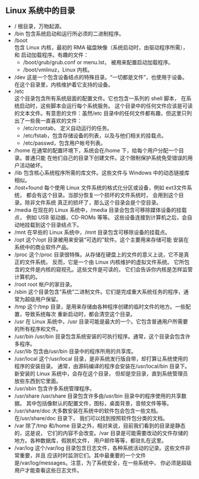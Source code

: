 ## Linux 系统中的目录
* /	根目录，万物起源。
* /bin	包含系统启动和运行所必须的二进制程序。
* /boot	  
  包含 Linux 内核，最初的 RMA 磁盘映像（系统启动时，由驱动程序所需），和 启动加载程序。有趣的文件：  
  - /boot/grub/grub.conf or menu.lst， 被用来配置启动加载程序。
  - /boot/vmlinuz，Linux 内核。
* /dev	这是一个包含设备结点的特殊目录。“一切都是文件”，也使用于设备。 在这个目录里，内核维护着它支持的设备。
* /etc	
   这个目录包含所有系统层面的配置文件。它也包含一系列的 shell 脚本， 在系统启动时，这些脚本会运行每个系统服务。
   这个目录中的任何文件应该是可读的文本文件。有意思的文件：虽然/etc 目录中的任何文件都有趣，但这里只列出了一些我一直喜欢的文件：  
   - /etc/crontab， 定义自动运行的任务。  
   - /etc/fstab，包含存储设备的列表，以及与他们相关的挂载点。  
   - /etc/passwd，包含用户帐号列表。  
* /home	在通常的配置环境下，系统会在/home 下，给每个用户分配一个目录。普通只能 在他们自己的目录下创建文件。这个限制保护系统免受错误的用户活动破坏。
* /lib	包含核心系统程序所需的库文件。这些文件与 Windows 中的动态链接库相似。
* /lost+found	每个使用 Linux 文件系统的格式化分区或设备，例如 ext3文件系统， 都会有这个目录。当部分恢复一个损坏的文件系统时，
  会用到这个目录。除非文件系统 真正的损坏了，那么这个目录会是个空目录。
* /media	在现在的 Linux 系统中，/media 目录会包含可移除媒体设备的挂载点， 例如 USB 驱动器，CD-ROMs 等等。
  这些设备连接到计算机之后，会自动地挂载到这个目录结点下。
* /mnt	在早些的 Linux 系统中，/mnt 目录包含可移除设备的挂载点。
* /opt	这个/opt 目录被用来安装“可选的”软件。这个主要用来存储可能 安装在系统中的商业软件产品。
* /proc	这个/proc 目录很特殊。从存储在硬盘上的文件的意义上说，它不是真正的文件系统。 反而，它是一个由 Linux 内核维护的虚拟文件系统。
   它所包含的文件是内核的窥视孔。这些文件是可读的， 它们会告诉你内核是怎样监管计算机的。
* /root	root 帐户的家目录。
* /sbin	这个目录包含“系统”二进制文件。它们是完成重大系统任务的程序，通常为超级用户保留。
* /tmp	这个/tmp 目录，是用来存储由各种程序创建的临时文件的地方。一些配置，导致系统每次 重新启动时，都会清空这个目录。
* /usr	在 Linux 系统中，/usr 目录可能是最大的一个。它包含普通用户所需要的所有程序和文件。
* /usr/bin	/usr/bin 目录包含系统安装的可执行程序。通常，这个目录会包含许多程序。
* /usr/lib	包含由/usr/bin 目录中的程序所用的共享库。
* /usr/local	这个/usr/local 目录，是非系统发行版自带，却打算让系统使用的程序的安装目录。 
  通常，由源码编译的程序会安装在/usr/local/bin 目录下。新安装的 Linux 系统中，会存在这个目录， 但却是空目录，直到系统管理员放些东西到它里面。
* /usr/sbin	包含许多系统管理程序。
* /usr/share	/usr/share 目录包含许多由/usr/bin 目录中的程序使用的共享数据。 其中包括像默认的配置文件，图标，桌面背景，音频文件等等。
* /usr/share/doc	大多数安装在系统中的软件包会包含一些文档。在/usr/share/doc 目录下， 我们可以找到按照软件包分类的文档。
* /var	除了/tmp 和/home 目录之外，相对来说，目前我们看到的目录是静态的，这是说， 
  它们的内容不会改变。/var 目录是可能需要改动的文件存储的地方。各种数据库，假脱机文件， 用户邮件等等，都驻扎在这里。
* /var/log	这个/var/log 目录包含日志文件，各种系统活动的记录。这些文件非常重要，并且 应该时时监测它们。其中最重要的一个文件是/var/log/messages。注意，为了系统安全，在一些系统中， 你必须是超级用户才能查看这些日志文件。